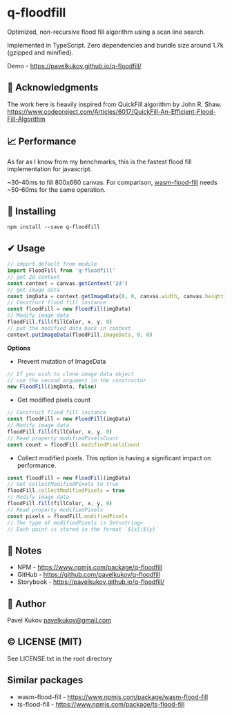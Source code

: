 # q-floodfill

Optimized, non-recursive flood fill algorithm using a scan line search.

Implemented in TypeScript. Zero dependencies and bundle size around 1.7k (gzipped and minified).

Demo - https://pavelkukov.github.io/q-floodfill/

## 🙌 Acknowledgments

The work here is heavily inspired from QuickFill algorithm by John R. Shaw.
https://www.codeproject.com/Articles/6017/QuickFill-An-Efficient-Flood-Fill-Algorithm

## 📈 Performance

As far as I know from my benchmarks, this is the fastest flood fill implementation for javascript.

~30-40ms to fill 800x660 canvas. For comparison, [wasm-flood-fill](https://www.npmjs.com/package/wasm-flood-fill) needs ~50-60ms for the same operation.


## 🧩 Installing

```shell
npm install --save q-floodfill
```

## ✔ Usage

```typescript
// import default from module
import FloodFill from 'q-floodfill'
// get 2d context
const context = canvas.getContext('2d')
// get image data
const imgData = context.getImageData(0, 0, canvas.width, canvas.height)
// Construct flood fill instance
const floodFill = new FloodFill(imgData)
// Modify image data
floodFill.fill(fillColor, x, y, 0)
// put the modified data back in context
context.putImageData(floodFill.imageData, 0, 0)
```

**Options**

-   Prevent mutation of ImageData

```typescript
// If you wish to clone image data object
// use the second argument in the constructor
new FloodFill(imgData, false)
```

-   Get modified pixels count

```typescript
// Construct flood fill instance
const floodFill = new FloodFill(imgData)
// Modify image data
floodFill.fill(fillColor, x, y, 0)
// Read property modifiedPixelsCount
const count = floodFill.modifiedPixelsCount
```

-   Collect modified pixels. This option is having a significant impact on performance.

```typescript
const floodFill = new FloodFill(imgData)
// Set collectModifiedPixels to true
floodFill.collectModifiedPixels = true
// Modify image data
floodFill.fill(fillColor, x, y, 0)
// Read property modifiedPixels
const pixels = floodFill.modifiedPixels
// The type of modifiedPixels is Set<string>
// Each point is stored in the format `${x}|${y}`
```

## 🧾 Notes

-   NPM - https://www.npmjs.com/package/q-floodfill
-   GitHub - https://github.com/pavelkukov/q-floodfill
-   Storybook - https://pavelkukov.github.io/q-floodfill/

## 👋 Author

Pavel Kukov <pavelkukov@gmail.com>

## © LICENSE (MIT)

See LICENSE.txt in the root directory

## Similar packages

-   wasm-flood-fill - https://www.npmjs.com/package/wasm-flood-fill
-   ts-flood-fill - https://www.npmjs.com/package/ts-flood-fill
